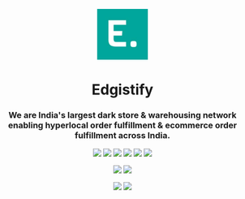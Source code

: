 <p align="center">
  <img src="https://github.com/edgistify-web/Official-Website/blob/main/favicon_io/android-chrome-192x192.png" height="100" width="100" />
</p>
<h1 align="center">Edgistify</h1>
<h3 align="center">We are India's largest dark store & warehousing network enabling hyperlocal order fulfillment & ecommerce order fulfillment across India.</h3>

 <p align="center">
  <img src="https://img.shields.io/badge/HTML5-E34F26?style=for-the-badge&logo=html5&logoColor=white" /> 
  <img src="https://img.shields.io/badge/CSS3-1572B6?style=for-the-badge&logo=css3&logoColor=white" />
  <img src="https://img.shields.io/badge/Saas-CC6699?style=for-the-badge&logo=sass&logoColor=white" />
  <img src="https://img.shields.io/badge/Bootstrap-563D7C?style=for-the-badge&logo=bootstrap&logoColor=white" />
  <img src="https://img.shields.io/badge/jQuery-0769AD?style=for-the-badge&logo=jquery&logoColor=white" />
  <img src="https://img.shields.io/badge/Javascript-323330?style=for-the-badge&logo=javascript&logoColor=F7DF1E" />
 </p>


<p align="center">
  <img src="https://img.shields.io/github/repo-size/edgistify-web/Official-Website?style=for-the-badge" /> 
  <img src="https://img.shields.io/tokei/lines/github.com/edgistify-web/Official-Website?style=for-the-badge" />
</p>

<p align="center">
  <img src="https://img.shields.io/youtube/channel/views/UC0wDZeYwJjaUk1GSEXzLPJA?style=social" />
  <img src="https://img.shields.io/twitter/follow/edgistify?style=social"
</p>
